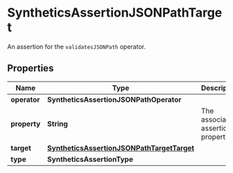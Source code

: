 

# SyntheticsAssertionJSONPathTarget

An assertion for the `validatesJSONPath` operator.
## Properties

Name | Type | Description | Notes
------------ | ------------- | ------------- | -------------
**operator** | **SyntheticsAssertionJSONPathOperator** |  | 
**property** | **String** | The associated assertion property. |  [optional]
**target** | [**SyntheticsAssertionJSONPathTargetTarget**](SyntheticsAssertionJSONPathTargetTarget.md) |  |  [optional]
**type** | **SyntheticsAssertionType** |  | 




